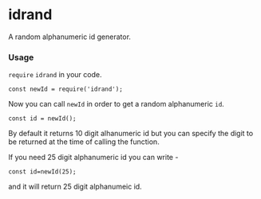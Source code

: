 # idrand

A random alphanumeric id generator.

### Usage

`require` `idrand` in your code.
```
const newId = require('idrand');
```
Now you can call `newId` in order to get a random alphanumeric `id`.

```
const id = newId();
```
By default it returns 10 digit alhanumeric id but you can specify the digit to be returned at the time of calling the function.

If you need 25 digit alphanumeric id you can write -
```
const id=newId(25);
```
and it will return 25 digit alphanumeic id.